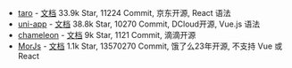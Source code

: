 - [taro](https://github.com/NervJS/taro) - [文档](https://taro.zone/)
  33.9k Star, 11224 Commit, 京东开源, React 语法
- [uni-app](https://github.com/dcloudio/uni-app) - [文档](https://uniapp.dcloud.net.cn/)
   38.8k Star, 10270 Commit, DCloud开源, Vue.js 语法
- [chameleon](https://github.com/didi/chameleon) - [文档](https://cml.js.org/)
   9k Star, 1121 Commit, 滴滴开源
- [MorJs](https://github.com/eleme/morjs) - [文档](https://mor.eleme.io/)
   1.1k Star, 13570270 Commit, 饿了么23年开源, 不支持 Vue 或 React
